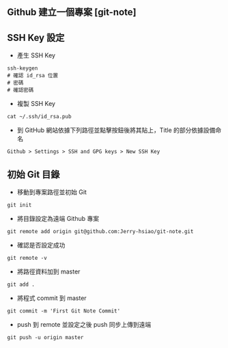## Github 建立一個專案 [git-note]

## SSH Key 設定
- 產生 SSH Key
```bach
ssh-keygen
# 確認 id_rsa 位置 
# 密碼
# 確認密碼
```
- 複製 SSH Key
```bach
cat ~/.ssh/id_rsa.pub
```
- 到 GitHub 網站依據下列路徑並點擊按鈕後將其貼上，Title 的部分依據設備命名
```
Github > Settings > SSH and GPG keys > New SSH Key
```

## 初始 Git 目錄
- 移動到專案路徑並初始 Git
```bach
git init
```
- 將目錄設定為遠端 Github 專案
```bach
git remote add origin git@github.com:Jerry-hsiao/git-note.git
```
- 確認是否設定成功
```bach
git remote -v
```
- 將路徑資料加到 master
```bach
git add .
```
- 將程式 commit 到 master
```bach
git commit -m 'First Git Note Commit'
```
- push 到 remote 並設定之後 push 同步上傳到遠端
```bach
git push -u origin master
```
